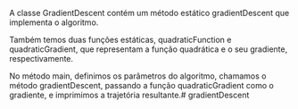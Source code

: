 A classe GradientDescent contém um método estático gradientDescent que implementa o algoritmo.

Também temos duas funções estáticas, quadraticFunction e quadraticGradient, que representam a função quadrática e o seu gradiente, respectivamente.

No método main, definimos os parâmetros do algoritmo, chamamos o método gradientDescent, passando a função quadraticGradient como o gradiente, e imprimimos a trajetória resultante.# gradientDescent

